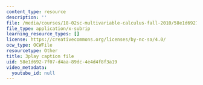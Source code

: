 ```yaml
---
content_type: resource
description: ''
file: /media/courses/18-02sc-multivariable-calculus-fall-2010/58e1d6927f07d4aa89dc4e4d4f8f3a19_P6fOgkC5kvc.srt
file_type: application/x-subrip
learning_resource_types: []
license: https://creativecommons.org/licenses/by-nc-sa/4.0/
ocw_type: OCWFile
resourcetype: Other
title: 3play caption file
uid: 58e1d692-7f07-d4aa-89dc-4e4d4f8f3a19
video_metadata:
  youtube_id: null
---
```

